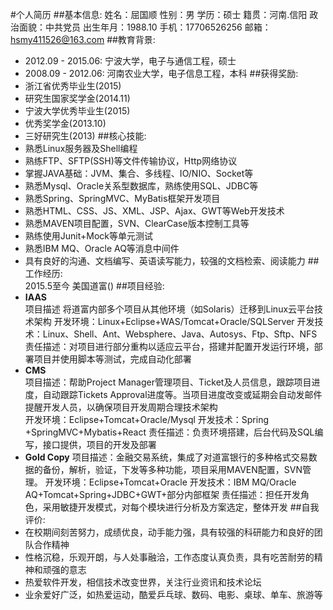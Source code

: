#个人简历 
##基本信息: 
姓名：屈国顺 
性别：男 
学历：硕士 
籍贯：河南.信阳 
政治面貌：中共党员 
出生年月：1988.10 
手机：17706526256 
邮箱：hsmy411526@163.com 
##教育背景: 
+ 2012.09 - 2015.06: 宁波大学，电子与通信工程，硕士 
+ 2008.09 - 2012.06: 河南农业大学，电子信息工程，本科 
##获得奖励: 
+ 浙江省优秀毕业生(2015) 
+ 研究生国家奖学金(2014.11) 
+ 宁波大学优秀毕业生(2015) 
+ 优秀奖学金(2013.10) 
+ 三好研究生(2013) 
##核心技能: 
+ 熟悉Linux服务器及Shell编程 
+ 熟练FTP、SFTP(SSH)等文件传输协议，Http网络协议 
+ 掌握JAVA基础：JVM、集合、多线程、IO/NIO、Socket等 
+ 熟悉Mysql、Oracle关系型数据库，熟练使用SQL、JDBC等 
+ 熟悉Spring、SpringMVC、MyBatis框架开发项目 
+ 熟悉HTML、CSS、JS、XML、JSP、Ajax、GWT等Web开发技术 
+ 熟悉MAVEN项目配置，SVN、ClearCase版本控制工具等 
+ 熟练使用Junit+Mock等单元测试 
+ 熟悉IBM MQ、Oracle AQ等消息中间件 
+ 具有良好的沟通、文档编写、英语读写能力，较强的文档检索、阅读能力 
##工作经历:  
2015.5至今 美国道富() 
##项目经验:  
+ **IAAS**  
项目描述	将道富内部多个项目从其他环境（如Solaris）迁移到Linux云平台技术架构 
开发环境：Linux+Eclipse+WAS/Tomcat+Oracle/SQLServer 
开发技术：Linux、Shell、Ant、Websphere、Java、Autosys、Ftp、Sftp、NFS 
责任描述：对项目进行部分重构以适应云平台，搭建并配置开发运行环境，部署项目并使用脚本等测试，完成自动化部署 
+ **CMS**  
项目描述：帮助Project Manager管理项目、Ticket及人员信息，跟踪项目进度，自动跟踪Tickets Approval进度等。当项目进度改变或延期会自动发邮件提醒开发人员，以确保项目开发周期合理技术架构	 
开发环境：Eclipse+Tomcat+Oracle/Mysql 
开发技术：Spring +SpringMVC+Mybatis+React 
责任描述：负责环境搭建，后台代码及SQL编写，接口提供，项目的开发及部署 
+ **Gold Copy** 
项目描述：金融交易系统，集成了对道富银行的多种格式交易数据的备份，解析，验证，下发等多种功能，项目采用MAVEN配置，SVN管理。 
开发环境：Eclipse+Tomcat+Oracle 
开发技术：IBM MQ/Oracle AQ+Tomcat+Spring+JDBC+GWT+部分内部框架 
责任描述：担任开发角色，采用敏捷开发模式，对每个模块进行分析及方案选定，整体开发 
##自我评价: 
+ 在校期间刻苦努力，成绩优良，动手能力强，具有较强的科研能力和良好的团队合作精神 
+ 性格沉稳，乐观开朗，与人处事融洽，工作态度认真负责，具有吃苦耐劳的精神和顽强的意志 
+ 热爱软件开发，相信技术改变世界，关注行业资讯和技术论坛 
+ 业余爱好广泛，如热爱运动，酷爱乒乓球、数码、电影、桌球、单车、旅游等

